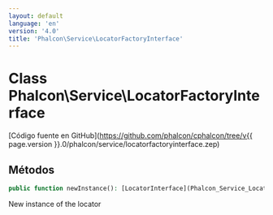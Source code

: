 ```yaml
---
layout: default
language: 'en'
version: '4.0'
title: 'Phalcon\Service\LocatorFactoryInterface'
---
```


# Class **Phalcon\Service\LocatorFactoryInterface**

[Código fuente en GitHub](https://github.com/phalcon/cphalcon/tree/v{{ page.version }}.0/phalcon/service/locatorfactoryinterface.zep)

## Métodos

```php
public function newInstance(): [LocatorInterface](Phalcon_Service_LocatorInterface);
```

New instance of the locator
